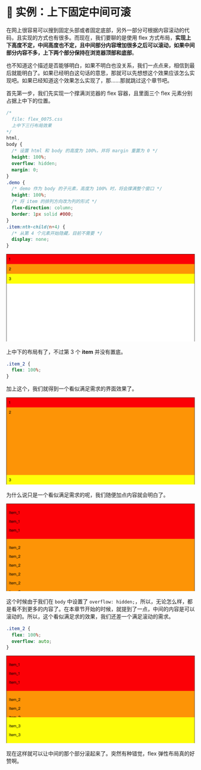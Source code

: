 # 📕 实例：上下固定中间可滚

在网上很容易可以搜到固定头部或者固定底部，另外一部分可根据内容滚动的代码，且实现的方式也有很多。而现在，我们要聊的是使用 flex 方式布局，**实现上下高度不定，中间高度也不定，且中间部分内容增加很多之后可以滚动，如果中间部分内容不多，上下两个部分保持在浏览器顶部和底部**。

也不知道这个描述是否能够明白，如果不明白也没关系，我们一点点来，相信到最后就能明白了。如果已经明白这句话的意思，那就可以先想想这个效果应该怎么实现吧。如果已经知道这个效果怎么实现了，那……那就跳过这个章节吧。

首先第一步，我们先实现一个撑满浏览器的 flex 容器，且里面三个 flex 元素分别占据上中下的位置。

```css
/*
  file: flex_0075.css
  上中下三行布局效果
*/
html,
body {
  /* 设置 html 和 body 的高度为 100%，并将 margin 重置为 0 */
  height: 100%;
  overflow: hidden;
  margin: 0;
}
.demo {
  /* demo 作为 body 的子元素，高度为 100% 时，将会撑满整个窗口 */
  height: 100%;
  /* 将 item 的排列方向改为列的形式 */
  flex-direction: column;
  border: 1px solid #000;
}
.item:nth-child(n+4) {
  /* 从第 4 个元素开始隐藏，目前不需要 */
  display: none;
}
```

<img src="image/03-05-01.png" style="zoom:50%;" />

上中下的布局有了，不过第 3 个 **item** 并没有置底。

```css
.item_2 {
  flex: 100%;
}
```

加上这个，我们就得到一个看似满足需求的界面效果了。

<img src="image/03-05-02.png" style="zoom:50%;" />

为什么说只是一个看似满足需求的呢，我们随便加点内容就会明白了。

<img src="image/03-05-03.png" style="zoom:50%;" />

这个时候由于我们在 `body` 中设置了 `overflow: hidden;`，所以，无论怎么样，都是看不到更多的内容了。在本章节开始的时候，就提到了一点，中间的内容是可以滚动的。所以，这个看似满足求的效果，我们还差一个满足滚动的需求。

```css
.item_2 {
  flex: 100%;
  overflow: auto;
}
```

<img src="image/03-05-04.png" style="zoom:50%;" />

现在这样就可以让中间的那个部分滚起来了。突然有种错觉，flex 弹性布局真的好赞啊。